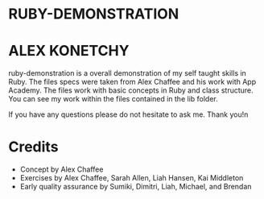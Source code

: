 # RUBY-DEMONSTRATION
# ALEX KONETCHY

ruby-demonstration is a overall demonstration of my self taught skills in Ruby. The files specs were taken from Alex Chaffee and his work with App Academy. The files work with basic concepts in Ruby and class structure. You can see my work within the files contained in the lib folder.

If you have any questions please do not hesitate to ask me. Thank you!n

# Credits

* Concept by Alex Chaffee
* Exercises by Alex Chaffee, Sarah Allen, Liah Hansen, Kai Middleton
* Early quality assurance by Sumiki, Dimitri, Liah, Michael, and Brendan
